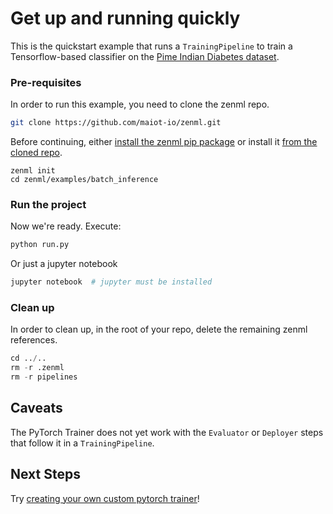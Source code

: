 # Get up and running quickly
This is the quickstart example that runs a `TrainingPipeline` to train a Tensorflow-based classifier on the 
[Pime Indian Diabetes dataset](https://www.kaggle.com/uciml/pima-indians-diabetes-database).

### Pre-requisites
In order to run this example, you need to clone the zenml repo.

```bash
git clone https://github.com/maiot-io/zenml.git
```

Before continuing, either [install the zenml pip package](https://docs.zenml.io/getting-started/installation.html) or install it [from the cloned repo](../../zenml/README.md). 

```
zenml init
cd zenml/examples/batch_inference
```

### Run the project
Now we're ready. Execute:

```bash
python run.py
```

Or just a jupyter notebook
```bash
jupyter notebook  # jupyter must be installed
```


### Clean up
In order to clean up, in the root of your repo, delete the remaining zenml references.

```python
cd ../..
rm -r .zenml
rm -r pipelines
```

## Caveats
The PyTorch Trainer does not yet work with the `Evaluator` or `Deployer` steps that follow it in a `TrainingPipeline`.

## Next Steps
Try [creating your own custom pytorch trainer](https://docs.zenml.io/getting-started/creating-custom-logic.html)!